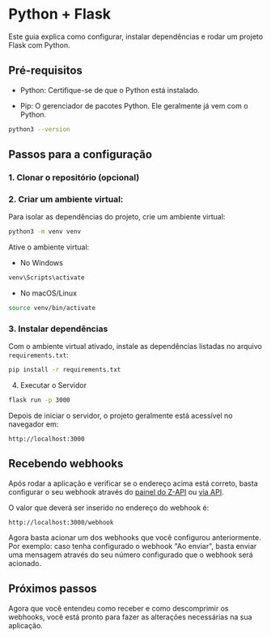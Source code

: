# Python + Flask

Este guia explica como configurar, instalar dependências e rodar um projeto Flask com Python.

## Pré-requisitos

- Python: Certifique-se de que o Python está instalado.

- Pip: O gerenciador de pacotes Python. Ele geralmente já vem com o Python.

```bash
python3 --version
```

## Passos para a configuração

### 1. Clonar o repositório (opcional)

### 2. Criar um ambiente virtual:

Para isolar as dependências do projeto, crie um ambiente virtual:

```bash
python3 -m venv venv
```

Ative o ambiente virtual:

- No Windows

```bash
venv\Scripts\activate
```

- No macOS/Linux

```bash
source venv/bin/activate
```

### 3. Instalar dependências

Com o ambiente virtual ativado, instale as dependências listadas no arquivo `requirements.txt`:

```bash
pip install -r requirements.txt
```

4. Executar o Servidor

```bash
flask run -p 3000
```

Depois de iniciar o servidor, o projeto geralmente está acessível no navegador em:

```plaintext
http://localhost:3000
```

## Recebendo webhooks

Após rodar a aplicação e verificar se o endereço acima está correto, basta configurar o seu webhook através do [painel do Z-API](https://developer.z-api.io/webhooks/introduction#via-painel) ou [via API](https://developer.z-api.io/webhooks/introduction#via-api).

O valor que deverá ser inserido no endereço do webhook é:

```plaintext
http://localhost:3000/webhook
```

Agora basta acionar um dos webhooks que você configurou anteriormente. Por exemplo: caso tenha configurado o webhook "Ao enviar", basta enviar uma mensagem através do seu número configurado que o webhook será acionado.

## Próximos passos

Agora que você entendeu como receber e como descomprimir os webhooks, você está pronto para fazer as alterações necessárias na sua aplicação.
